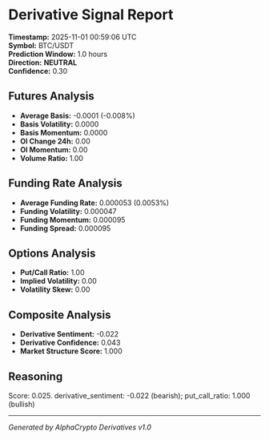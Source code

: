 # Derivative Signal Report

**Timestamp:** 2025-11-01 00:59:06 UTC  
**Symbol:** BTC/USDT  
**Prediction Window:** 1.0 hours  
**Direction:** **NEUTRAL**  
**Confidence:** 0.30

## Futures Analysis
- **Average Basis:** -0.0001 (-0.008%)
- **Basis Volatility:** 0.0000
- **Basis Momentum:** 0.0000
- **OI Change 24h:** 0.00
- **OI Momentum:** 0.00
- **Volume Ratio:** 1.00

## Funding Rate Analysis
- **Average Funding Rate:** 0.000053 (0.0053%)
- **Funding Volatility:** 0.000047
- **Funding Momentum:** 0.000095
- **Funding Spread:** 0.000095

## Options Analysis
- **Put/Call Ratio:** 1.00
- **Implied Volatility:** 0.00
- **Volatility Skew:** 0.00

## Composite Analysis
- **Derivative Sentiment:** -0.022
- **Derivative Confidence:** 0.043
- **Market Structure Score:** 1.000

## Reasoning
Score: 0.025. derivative_sentiment: -0.022 (bearish); put_call_ratio: 1.000 (bullish)

---
*Generated by AlphaCrypto Derivatives v1.0*
